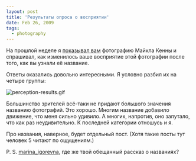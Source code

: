 ```yaml
---
layout: post
title: 'Результаты опроса о восприятии'
date: Feb 26, 2009
tags:
  - photography
---
```


На прошлой неделе я [показывал вам](http://birdwatcher.ru/blog/3209/ "Маленький опрос о восприятии фотографий") фотографию Майкла Кенны и спрашивал, как изменилось ваше восприятие этой фотографии после того, как вы узнали её название.

Ответы оказались довольно интересными. Я условно разбил их на четыре группы:

![perception-results.gif](upload://perception-results.gif)

Большинство зрителей всё-таки не придают большого значения названию фотографий. Это хорошо. Многим название добавило движение, что меня сильно удивило. А многих, напротив, оно запутало, что как раз неудивительно. К последней категории отношусь и я.

Про названия, наверное, будет отдельный пост. (Хотя такие посты тут человек 5 читают по ощущениям.)

P. S. [marina_igorevna](http://marina-igorevna.livejournal.com/), где же твой обещанный рассказ о названиях?
